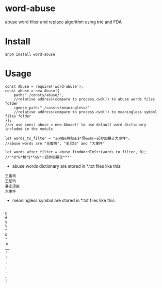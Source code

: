 # word-abuse
abuse word filter and replace algorithm using trie and FDA

# Install

```
$npm install word-abuse
```

# Usage

```
const Abuse = require('word-abuse');
const abuse = new Abuse({
    path:"./consts/abuse/",
    //relative address(compare to process.cwd()) to abuse words files folder
    ignore_path:"./consts/meaningless/"
    //relative address(compare to process.cwd()) to meaningless symbol files folder
});
//or use const abuse = new Abuse() to use default word dictionary included in the module

let words_to_filter = "王@蜜&桃和王$*尼&&玛一起参加暴走大事件";
//abuse words are "王蜜桃", "王尼玛" and "大事件"

let words_after_filter = abuse.findWordInStr(words_to_filter, 0);
//"*@*&*和*$**&&*一起参加暴走***"

```

- abuse words dictionary are stored in *.txt files like this:

```
王蜜桃
王尼玛
暴走漫画
大事件
```
- meaningless symbol are stored in *.txt files like this:

```

@
#
$
%
^
&
*
￥
……
!
！
,
，
.
。
|
```
